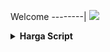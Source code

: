 Welcome
--------|
![](https://media.tenor.com/iVCiM9W7cvYAAAAd/welcome.gif)

<details>
  <summary><b>Harga Script</b></summary>
  <text>

    -7 Hari/Day    : Rp20.000
    -1 Bulan/Month : Rp50.000

  <details>
    <summary><b>Method Pembayaran</b></summary>
    <text>

      -Dana
      -Gopay
      -Ovo
      -Qris

  </text>
</details>
<details>
  <summary><b>My Social Accounts</b></summary>
  <text>
    -Telegram : https://t.me/dumai_991
    -WhatsApp : https://wa.me/+6283893415477
    -Grub Wa. : https://chat.whatsapp.com/KPA2qoxJ3WvDrgifYW6Oy2
</details>
